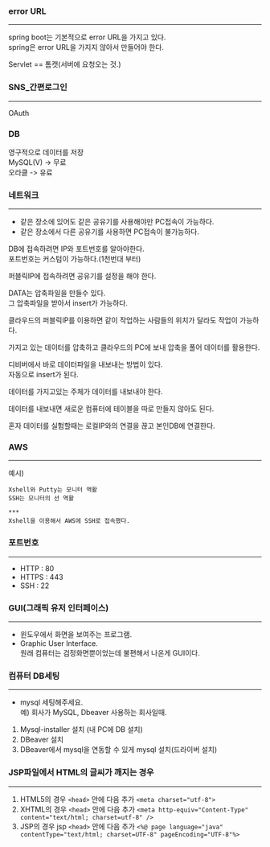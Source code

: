 ### error URL

---

spring boot는 기본적으로 error URL을 가지고 있다.  
spring은 error URL을 가지지 않아서 만들어야 한다.

Servlet == 톰캣(서버에 요청오는 것.)

### SNS\_간편로그인

---

OAuth

### DB

영구적으로 데이터를 저장  
MySQL(V) -> 무료  
오라클 -> 유료

### 네트워크

---

- 같은 장소에 있어도 같은 공유기를 사용해야만 PC접속이 가능하다.
- 같은 장소에서 다른 공유기를 사용하면 PC접속이 불가능하다.

DB에 접속하려면 IP와 포트번호를 알아야한다.  
포트번호는 커스텀이 가능하다.(1천번대 부터)

퍼블릭IP에 접속하려면 공유기를 설정을 해야 한다.

DATA는 압축파일을 만들수 있다.  
그 압축파일을 받아서 insert가 가능하다.

클라우드의 퍼블릭IP를 이용하면 같이 작업하는 사람들의 위치가 달라도 작업이 가능하다.

가지고 있는 데이터를 압축하고 클라우드의 PC에 보내 압축을 풀어 데이터를 활용한다.

디비버에서 바로 데이터파일을 내보내는 방법이 있다.  
자동으로 insert가 된다.

데이터를 가지고있는 주체가 데이터를 내보내야 한다.

데이터를 내보내면 새로운 컴퓨터에 테이블을 따로 만들지 않아도 된다.

혼자 데이터를 실험할때는 로컬IP와의 연결을 끊고 본인DB에 연결한다.

### AWS

---

예시)

```
Xshell와 Putty는 모니터 역활
SSH는 모니터의 선 역활

***
Xshell을 이용해서 AWS에 SSH로 접속했다.
```

### 포트번호

---

- HTTP : 80
- HTTPS : 443
- SSH : 22

### GUI(그래픽 유저 인터페이스)

---

- 윈도우에서 화면을 보여주는 프로그램.
- Graphic User Interface.  
  원래 컴퓨터는 검정화면뿐이었는데 불편해서 나온게 GUI이다.

### 컴퓨터 DB세팅

---

- mysql 세팅해주세요.  
  예) 회사가 MySQL, Dbeaver 사용하는 회사일때.

1. Mysql-installer 설치 (내 PC에 DB 설치)
2. DBeaver 설치
3. DBeaver에서 mysql을 연동할 수 있게 mysql 설치(드라이버 설치)

### JSP파일에서 HTML의 글씨가 깨지는 경우

---

1. HTML5의 경우 `<head>` 안에 다음 추가
   `<meta charset="utf-8">`
2. XHTML의 경우 `<head>` 안에 다음 추가
   `<meta http-equiv="Content-Type" content="text/html; charset=utf-8" />`
3. JSP의 경우 jsp `<head>` 안에 다음 추가
   `<%@ page language="java" contentType="text/html; charset=UTF-8" pageEncoding="UTF-8"%>`
